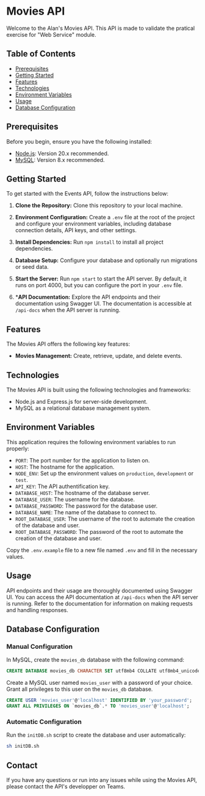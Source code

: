 # Movies API

Welcome to the Alan's Movies API. This API is made to validate the pratical exercise for "Web Service" module.

## Table of Contents

- [Prerequisites](#prerequisites)
- [Getting Started](#getting-started)
- [Features](#features)
- [Technologies](#technologies)
- [Environment Variables](#environment-variables)
- [Usage](#usage)
- [Database Configuration](#database-configuration)

## Prerequisites

Before you begin, ensure you have the following installed:

- [Node.js](https://nodejs.org/en/download/): Version 20.x recommended.
- [MySQL](https://dev.mysql.com/downloads/): Version 8.x recommended.

## Getting Started

To get started with the Events API, follow the instructions below:

1. **Clone the Repository:** Clone this repository to your local machine.

2. **Environment Configuration:** Create a `.env` file at the root of the project and configure your environment variables, including database connection details, API keys, and other settings.

3. **Install Dependencies:** Run `npm install` to install all project dependencies.

4. **Database Setup:** Configure your database and optionally run migrations or seed data.

5. **Start the Server:** Run `npm start` to start the API server. By default, it runs on port 4000, but you can configure the port in your `.env` file.

6. ***API Documentation:** Explore the API endpoints and their documentation using Swagger UI. The documentation is accessible at `/api-docs` when the API server is running.

## Features

The Movies API offers the following key features:

- **Movies Management:** Create, retrieve, update, and delete events.

## Technologies

The Movies API is built using the following technologies and frameworks:

- Node.js and Express.js for server-side development.
- MySQL as a relational database management system.

## Environment Variables

This application requires the following environment variables to run properly:

- `PORT`: The port number for the application to listen on.
- `HOST`: The hostname for the application.
- `NODE_ENV`: Set up the environment values on `production`, `development` or `test`.
- `API_KEY`: The API authentification key.
- `DATABASE_HOST`: The hostname of the database server.
- `DATABASE_USER`: The username for the database.
- `DATABASE_PASSWORD`: The password for the database user.
- `DATABASE_NAME`: The name of the database to connect to.
- `ROOT_DATABASE_USER`: The username of the root to automate the creation of the database and user.
- `ROOT_DATABASE_PASSWORD`: The password of the root to automate the creation of the database and user.

Copy the `.env.example` file to a new file named `.env` and fill in the necessary values.

## Usage

API endpoints and their usage are thoroughly documented using Swagger UI. You can access the API documentation at `/api-docs` when the API server is running. Refer to the documentation for information on making requests and handling responses.

## Database Configuration

### Manual Configuration

In MySQL, create the `movies_db` database with the following command:

```sql
CREATE DATABASE movies_db CHARACTER SET utf8mb4 COLLATE utf8mb4_unicode_ci;
```

Create a MySQL user named `movies_user` with a password of your choice. Grant all privileges to this user on the `movies_db` database.

```sql
CREATE USER 'movies_user'@'localhost' IDENTIFIED BY 'your_password';
GRANT ALL PRIVILEGES ON `movies_db`.* TO 'movies_user'@'localhost';
```

### Automatic Configuration

Run the `initDB.sh` script to create the database and user automatically:

```bash
sh initDB.sh
```

## Contact

If you have any questions or run into any issues while using the Movies API, please contact the API's developper on Teams.